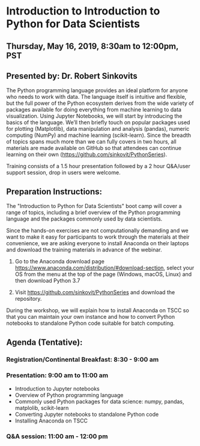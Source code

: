 # Introduction to Introduction to Python for Data Scientists

## Thursday, May 16, 2019, 8:30am to 12:00pm, PST
## Presented by: Dr. Robert Sinkovits

The Python programming language provides an ideal platform for anyone who needs to work with data. The language itself is intuitive and flexible, but the full power of the Python ecosystem derives from the wide variety of packages available for doing everything from machine learning to data visualization. Using Jupyter Notebooks, we will start by introducing the basics of the language. We’ll then briefly touch on popular packages used for plotting (Matplotlib), data manipulation and analysis (pandas), numeric computing (NumPy) and machine learning (scikit-learn). Since the breadth of topics spans much more than we can fully covers in two hours, all materials are made available on GitHub so that attendees can continue learning on their own (https://github.com/sinkovit/PythonSeries).  

Training consists of a 1.5 hour presentation followed by a 2 hour Q&A/user support session, drop in users were welcome.

## Preparation Instructions:

The "Introduction to Python for Data Scientists" boot camp will cover a range of topics, including a brief overview of the Python programming language and the packages commonly used by data scientists.

Since the hands-on exercises are not computationally demanding and we want to make it easy for participants to work through the materials at their convenience, we are asking everyone to install Anaconda on their laptops and download the training materials in advance of the webinar.

1. Go to the Anaconda download page https://www.anaconda.com/distribution/#download-section, select your OS from the menu at the top of the page (Windows, macOS, Linux) and then download Python 3.7

2. Visit https://github.com/sinkovit/PythonSeries and download the repository.

During the workshop, we will explain how to install Anaconda on TSCC so that you can maintain your own instance and how to convert Python notebooks to standalone Python code suitable for batch computing.

## Agenda (Tentative):

### Registration/Continental Breakfast:   8:30 - 9:00 am
### Presentation: 9:00 am to 11:00 am
* Introduction to Jupyter notebooks
* Overview of Python programming language
* Commonly used Python packages for data science: numpy, pandas, matplolib, scikit-learn
* Converting Jupyter notebooks to standalone Python code
* Installing Anaconda on TSCC
  
### Q&A session: 11:00 am - 12:00 pm
